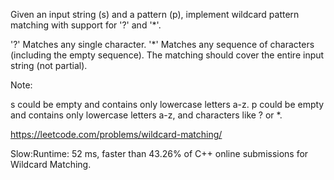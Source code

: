 Given an input string (s) and a pattern (p), implement wildcard pattern matching with support for '?' and '*'.

'?' Matches any single character.
'*' Matches any sequence of characters (including the empty sequence).
The matching should cover the entire input string (not partial).

Note:

s could be empty and contains only lowercase letters a-z.
p could be empty and contains only lowercase letters a-z, and characters like ? or *.

https://leetcode.com/problems/wildcard-matching/


Slow:Runtime: 52 ms, faster than 43.26% of C++ online submissions for Wildcard Matching.
